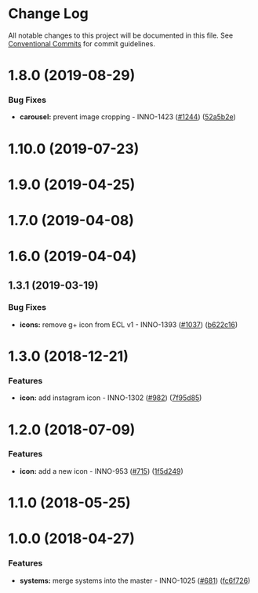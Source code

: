 # Change Log

All notable changes to this project will be documented in this file.
See [Conventional Commits](https://conventionalcommits.org) for commit guidelines.

<a name="1.8.0"></a>
# 1.8.0 (2019-08-29)


### Bug Fixes

* **carousel:** prevent image cropping - INNO-1423 ([#1244](https://github.com/ec-europa/europa-component-library/issues/1244)) ([52a5b2e](https://github.com/ec-europa/europa-component-library/commit/52a5b2e))



<a name="1.10.0"></a>
# 1.10.0 (2019-07-23)



<a name="1.9.0"></a>
# 1.9.0 (2019-04-25)



<a name="1.7.0"></a>
# 1.7.0 (2019-04-08)



<a name="1.6.0"></a>
# 1.6.0 (2019-04-04)



<a name="1.3.1"></a>
## 1.3.1 (2019-03-19)


### Bug Fixes

* **icons:** remove g+ icon from ECL v1 - INNO-1393 ([#1037](https://github.com/ec-europa/europa-component-library/issues/1037)) ([b622c16](https://github.com/ec-europa/europa-component-library/commit/b622c16))



<a name="1.3.0"></a>
# 1.3.0 (2018-12-21)


### Features

* **icon:** add instagram icon - INNO-1302 ([#982](https://github.com/ec-europa/europa-component-library/issues/982)) ([7f95d85](https://github.com/ec-europa/europa-component-library/commit/7f95d85))



<a name="1.2.0"></a>
# 1.2.0 (2018-07-09)


### Features

* **icon:** add a new icon - INNO-953 ([#715](https://github.com/ec-europa/europa-component-library/issues/715)) ([1f5d249](https://github.com/ec-europa/europa-component-library/commit/1f5d249))



<a name="1.1.0"></a>
# 1.1.0 (2018-05-25)



<a name="1.0.0"></a>
# 1.0.0 (2018-04-27)


### Features

* **systems:** merge systems into the master - INNO-1025 ([#681](https://github.com/ec-europa/europa-component-library/issues/681)) ([fc6f726](https://github.com/ec-europa/europa-component-library/commit/fc6f726))

